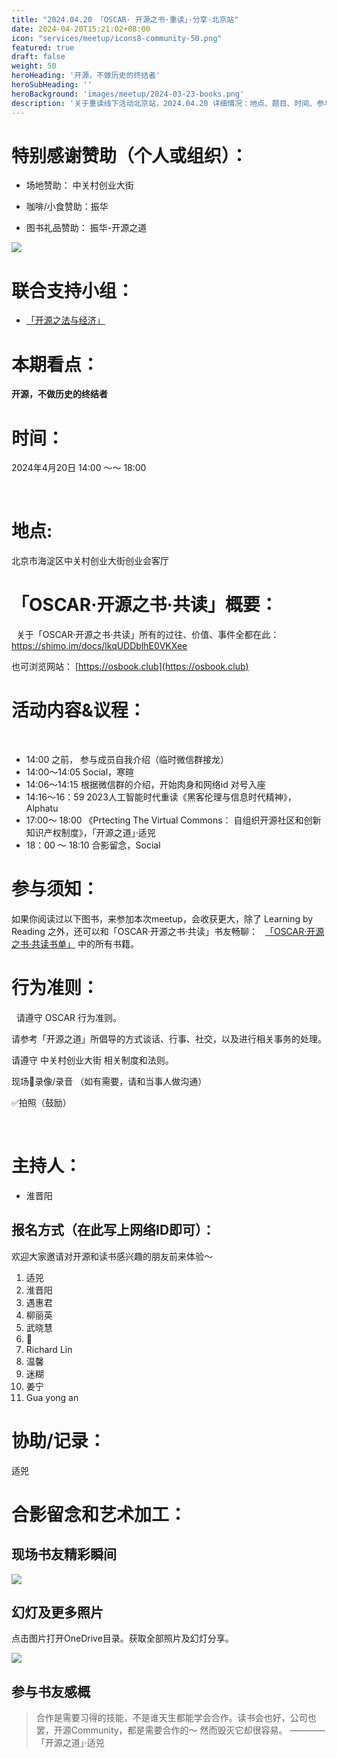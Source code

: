```yaml
---
title: "2024.04.20 「OSCAR· 开源之书·重读」·分享·北京站"
date: 2024-04-20T15:21:02+08:00
icon: "services/meetup/icons8-community-50.png"
featured: true
draft: false
weight: 50
heroHeading: '开源，不做历史的终结者'
heroSubHeading: ''
heroBackground: 'images/meetup/2024-03-23-books.png'
description: '关于重读线下活动北京站，2024.04.20 详细情况：地点、题目、时间、参与人员。'
---
```



# 特别感谢赞助（个人或组织）：

* 场地赞助：  中关村创业大街
 
* 咖啡/小食赞助：振华

* 图书礼品赞助： 振华-开源之道

![](/images/meetup/2024-04-20-book-gift-1.jpg)


# 联合支持小组：

* [「开源之法与经济」](https://opensourceway.community/posts/os-license-and-copyleft/build-os-licensing-workgroup/)

# 本期看点：

**开源，不做历史的终结者**


# 时间：

2024年4月20日 14:00 ～～ 18:00

 
# 地点: 

北京市海淀区中关村创业大街创业会客厅


# 「OSCAR·开源之书·共读」概要：
 
关于「OSCAR·开源之书·共读」所有的过往、价值、事件全都在此：
 
https://shimo.im/docs/lkqUDDblhE0VKXee

也可浏览网站： [https://osbook.club](https://osbook.club)



# 活动内容&议程：
 
- 14:00 之前， 参与成员自我介绍（临时微信群接龙）
- 14:00～14:05  Social，寒暄
- 14:06～14:15  根据微信群的介绍，开始肉身和网络id 对号入座
- 14:16～16：59  2023人工智能时代重读《黑客伦理与信息时代精神》，Alphatu
- 17:00～ 18:00  《Prtecting The Virtual Commons： 自组织开源社区和创新知识产权制度》，「开源之道」·适兕
- 18：00 ～ 18:10 合影留念，Social
 

# 参与须知：

如果你阅读过以下图书，来参加本次meetup，会收获更大，除了 Learning by Reading 之外，还可以和「OSCAR·开源之书·共读」书友畅聊：
 
[「OSCAR·开源之书·共读书单」](https://osbook.club/work/) 中的所有书籍。


# 行为准则：
 
请遵守 OSCAR 行为准则。

请参考「开源之道」所倡导的方式谈话、行事、社交，以及进行相关事务的处理。

请遵守 中关村创业大街 相关制度和法则。

现场🚫录像/录音 （如有需要，请和当事人做沟通）

✅拍照（鼓励）

 
# 主持人：

* 淮晋阳

## 报名方式（在此写上网络ID即可）：

欢迎大家邀请对开源和读书感兴趣的朋友前来体验～ 

1. 适兕
2. 淮晋阳
3. 遇惠君
4. 柳丽英
5. 武晓慧
6. 🐯
7. Richard Lin
8. 温馨
9. 迷糊
10. 姜宁
11. Gua yong an


# 协助/记录：

适兕


# 合影留念和艺术加工：

## 现场书友精彩瞬间

![](/images/meetup/2024-04-20-speaker.jpg)

## 幻灯及更多照片

点击图片打开OneDrive目录。获取全部照片及幻灯分享。

[![](/images/meetup/2024-04-20-all.jpg)](https://1drv.ms/f/s!Arg2k_5HJFrbgoBPKF87frVYaoByRQ?e=I4K884)

## 参与书友感概

>  合作是需要习得的技能，不是谁天生都能学会合作。读书会也好，公司也罢，开源Community，都是需要合作的～ 然而毁灭它却很容易。
>   ———— 「开源之道」·适兕